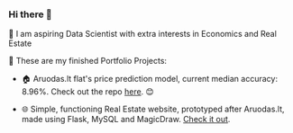 ### Hi there 👋

🥝 I am aspiring Data Scientist with extra interests in Economics and Real Estate

💼 These are my finished Portfolio Projects:

- 🏠 Aruodas.lt flat's price prediction model, current median accuracy: 8.96%. Check out the repo [here](https://github.com/Kiwisuki/Real-Estate-Price-Prediction). 😊

- 🌐 Simple, functioning Real Estate website, prototyped after Aruodas.lt, made using Flask, MySQL and MagicDraw. [Check it out](https://github.com/Kiwisuki/Basic-Real-Estate-Website-Flask).
